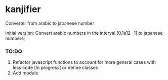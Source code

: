 # kanjifier
Converter from arabic to japanese number

Initial version:
Convert arabic numbers in the interval [0,1e12 -1] to japanese numbers;

### TO:DO
<ol>
    <li> Refactor javascript functions to account for more general cases with less code [In progress] or define classes </li>
    <li> Add module </li>
</ol>
